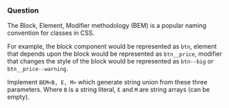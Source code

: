   ### Question

  The Block, Element, Modifier methodology (BEM) is a popular naming convention for classes in CSS.

  For example, the block component would be represented as `btn`, element that depends upon the block would be represented as `btn__price`, modifier that changes the style of the block would be represented as `btn--big` or `btn__price--warning`.

  Implement `BEM<B, E, M>` which generate string union from these three parameters. Where `B` is a string literal, `E` and `M` are string arrays (can be empty).

